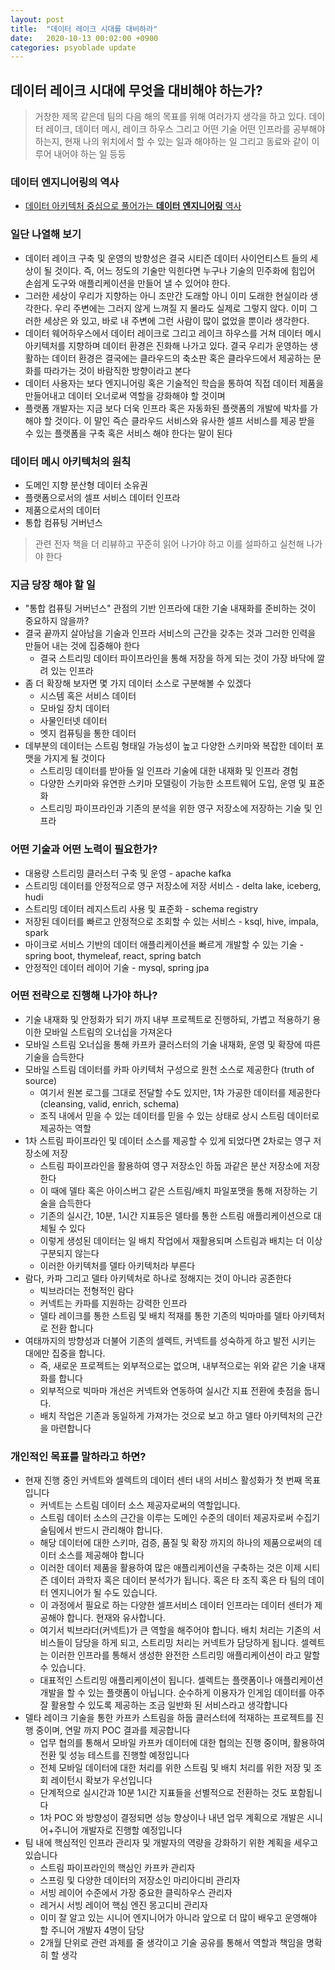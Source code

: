 ```yaml
---
layout: post
title:  "데이터 레이크 시대를 대비하라"
date:   2020-10-13 00:02:00 +0900
categories: psyoblade update
---
```


## 데이터 레이크 시대에 무엇을 대비해야 하는가?

> 거창한 제목 같은데 팀의 다음 해의 목표를 위해 여러가지 생각을 하고 있다. 데이터 레이크, 데이터 메시, 레이크 하우스 그리고 어떤 기술 어떤 인프라를 공부해야 하는지, 현재 나의 위치에서 할 수 있는 일과 해야하는 일 그리고 동료와 같이 이루어 내어야 하는 일 등등

### 데이터 엔지니어링의 역사

* [데이터 아키텍처 중심으로 풀어가는 **데이터** **엔지니어링** 역사](docs/데이터_엔지니어링_역사_v1.1.pdf)

### 일단 나열해 보기

* 데이터 레이크 구축 및 운영의 방향성은 결국 시티즌 데이터 사이언티스트 들의 세상이 될 것이다. 즉, 어느 정도의 기술만 익힌다면 누구나 기술의 민주화에 힘입어 손쉽게 도구와 애플리케이션을 만들어 낼 수 있어야 한다. 
* 그러한 세상이 우리가 지향하는 아니 조만간 도래할 아니 이미 도래한 현실이라 생각한다. 우리 주변에는 그러지 않게 느껴질 지 몰라도 실제로 그렇지 않다. 이미 그러한 세상은 와 있고, 바로 내 주변에 그런 사람이 많이 없었을 뿐이라 생각한다.
* 데이터 웨어하우스에서 데이터 레이크로 그리고 레이크 하우스를 거쳐 데이터 메시 아키텍처를 지향하며 데이터 환경은 진화해 나가고 있다. 결국 우리가 운영하는 생활하는 데이터 환경은 결국에는 클라우드의 축소판 혹은 클라우드에서 제공하는 문화를 따라가는 것이 바람직한 방향이라고 본다
* 데이터 사용자는 보다 엔지니어링 혹은 기술적인 학습을 통하여 직접 데이터 제품을 만들어내고 데이터 오너로써 역할을 강화해야 할 것이며
* 플랫폼 개발자는 지금 보다 더욱 인프라 혹은 자동화된 플랫폼의 개발에 박차를 가해야 할 것이다. 이 말인 즉슨 클라우드 서비스와 유사한 셀프 서비스를 제공 받을 수 있는 플랫폼을 구축 혹은 서비스 해야 한다는 말이 된다

### 데이터 메시 아키텍처의 원칙

* 도메인 지향 분산형 데이터 소유권
* 플랫폼으로서의 셀프 서비스 데이터 인프라
* 제품으로서의 데이터
* 통합 컴퓨팅 거버넌스

>  관련 전자 책을 더 리뷰하고 꾸준히 읽어 나가야 하고 이를 설파하고 실천해 나가야 한다

### 지금 당장 해야 할 일

* "통합 컴퓨팅 거버넌스" 관점의 기반 인프라에 대한 기술 내재화를 준비하는 것이 중요하지 않을까?
* 결국 끝까지 살아남을 기술과 인프라 서비스의 근간을 갖추는 것과 그러한 인력을 만들어 내는 것에 집중해야 한다
  * 결국 스트리밍 데이터 파이프라인을 통해 저장을 하게 되는 것이 가장 바닥에 깔려 있는 인프라
* 좀 더 확장해 보자면 몇 가지 데이터 소스로 구분해볼 수 있겠다
  * 시스템 혹은 서비스 데이터
  * 모바일 장치 데이터
  * 사물인터넷 데이터
  * 엣지 컴퓨팅을 통한 데이터
* 데부분의 데이터는 스트림 형태일 가능성이 높고 다양한 스키마와 복잡한 데이터 포맷을 가지게 될 것이다
  * 스트리밍 데이터를 받아들 일 인프라 기술에 대한 내재화 및 인프라 경험
  * 다양한 스키마와 유연한 스키마 모델링이 가능한 소프트웨어 도입, 운영 및 표준화
  * 스트리밍 파이프라인과 기존의 분석을 위한 영구 저장소에 저장하는 기술 및 인프라

### 어떤 기술과 어떤 노력이 필요한가?

* 대용량 스트리밍 클러스터 구축 및 운영 - apache kafka
* 스트리밍 데이터를 안정적으로 영구 저장소에 저장 서비스 - delta lake, iceberg, hudi
* 스트리밍 데이터 레지스트리 사용 및 표준화 - schema registry
* 저장된 데이터를 빠르고 안정적으로 조회할 수 있는 서비스 - ksql, hive, impala, spark
* 마이크로 서비스 기반의 데이터 애플리케이션을 빠르게 개발할 수 있는 기술 - spring boot, thymeleaf, react, spring batch
* 안정적인 데이터 레이어 기술 - mysql, spring jpa

### 어떤 전략으로 진행해 나가야 하나?

* 기술 내재화 및 안정화가 되기 까지 내부 프로젝트로 진행하되, 가볍고 적용하기 용이한 모바일 스트림의 오너십을 가져온다
* 모바일 스트림 오너십을 통해 카프카 클러스터의 기술 내재화, 운영 및 확장에 따른 기술을 습득한다
* 모바일 스트림 데이터를 카파 아키텍처 구성으로 원천 소스로 제공한다 (truth of source)
  * 여기서 원본 로그를 그대로 전달할 수도 있지만, 1차 가공한 데이터를 제공한다 (cleansing, valid, enrich, schema)
  * 조직 내에서 믿을 수 있는 데이터를 믿을 수 있는 상태로 상시 스트림 데이터로 제공하는 역할
* 1차 스트림 파이프라인 및 데이터 소스를 제공할 수 있게 되었다면 2차로는 영구 저장소에 저장
  * 스트림 파이프라인을 활용하여 영구 저장소인 하둡 과같은 분산 저장소에 저장한다
  * 이 때에 델타 혹은 아이스버그 같은 스트림/배치 파일포맷을 통해 저장하는 기술을 습득한다
  * 기존의 실시간, 10분, 1시간 지표등은 델타를 통한 스트림 애플리케이션으로 대체될 수 있다
  * 이렇게 생성된 데이터는 일 배치 작업에서 재활용되며 스트림과 배치는 더 이상 구분되지 않는다
  * 이러한 아키텍처를 델타 아키텍처라 부른다
* 람다, 카파 그리고 델타 아키텍처로 하나로 정해지는 것이 아니라 공존한다
  * 빅브라더는 전형적인 람다
  * 커넥트는 카파를 지원하는 강력한 인프라
  * 델타 레이크를 통한 스트림 및 배치 적재를 통한 기존의 빅마마를 델타 아키텍처로 전환 합니다
* 여태까지의 방향성과 더불어 기존의 셀렉트, 커넥트를 성숙하게 하고 발전 시키는 대에만 집중을 합니다.
  * 즉, 새로운 프로젝트는 외부적으로는 없으며, 내부적으로는 위와 같은 기술 내재화를 합니다
  * 외부적으로 빅마마 개선은 커넥트와 연동하여 실시간 지표 전환에 촛점을 둡니다.
  * 배치 작업은 기존과 동일하게 가져가는 것으로 보고 하고 델타 아키텍처의 근간을 마련합니다

### 개인적인 목표를 말하라고 하면?

* 현재 진행 중인 커넥트와 셀렉트의 데이터 센터 내의 서비스 활성화가 첫 번째 목표입니다
  * 커넥트는 스트림 데이터 소스 제공자로써의 역할입니다.
  * 스트림 데이터 소스의 근간을 이루는 도메인 수준의 데이터 제공자로써 수집기술팀에서 반드시 관리해야 합니다.
  * 해당 데이터에 대한 스키마, 검증, 품질 및 확장 까지의 하나의 제품으로써의 데이터 소스를 제공해야 합니다
  * 이러한 데이터 제품을 활용하여 많은 애플리케이션을 구축하는 것은 이제 시티즌 데이터 과학자 혹은 데이터 분석가가 됩니다. 혹은 타 조직 혹은 타 팀의 데이터 엔지니어가 될 수도 있습니다.
  * 이 과정에서 필요로 하는 다양한 셀프서비스 데이터 인프라는 데이터 센터가 제공해야 합니다. 현재와 유사합니다.
  * 여기서 빅브라더(커넥트)가 큰 역할을 해주어야 합니다. 배치 처리는 기존의 서비스들이 담당을 하게 되고, 스트리밍 처리는 커넥트가 담당하게 됩니다. 셀렉트는 이러한 인프라를 통해서 생성한 완전한 스트리밍 애플리케이션이 라고 말할 수 있습니다.
  * 대표적인 스트리밍 애플리케이션이 됩니다. 셀렉트는 플랫폼이나 애플리케이션 개발을 할 수 있는 플랫폼이 아닙니다. 순수하게 이용자가 인게임 데이터를 아주 잘 활용할 수 있도록 제공하는 조금 일반화 된 서비스라고 생각합니다
* 델타 레이크 기술을 통한 카프카 스트림을 하둡 클러스터에 적재하는 프로젝트를 진행 중이며, 연말 까지 POC 결과를 제공합니다
  * 업무 협의를 통해서 모바일 카프카 데이터에 대한 협의는 진행 중이며, 활용하여 전환 및 성능 테스트를 진행할 예정입니다
  * 전체 모바일 데이터에 대한 처리를 위한 스트림 및 배치 처리를 위한 저장 및 조회 레이턴시 확보가 우선입니다
  * 단계적으로 실시간과 10분 1시간 지표들을 선별적으로 전환하는 것도 포함됩니다
  * 1차 POC 와 방향성이 결정되면 성능 향상이나 내년 업무 계획으로 개발은 시니어+주니어 개발자로 진행할 예정입니다
* 팀 내에 핵심적인 인프라 관리자 및 개발자의 역량을 강화하기 위한 계획을 세우고 있습니다
  * 스트림 파이프라인의 핵심인 카프카 관리자
  * 스프링 및 다양한 데이터의 저장소인 마리아디비 관리자
  * 서빙 레이어 수준에서 가장 중요한 클릭하우스 관리자
  * 레거시 서빙 레이어 핵심 엔진 몽고디비 관리자
  * 이미 잘 알고 있는 시니어 엔지니어가 아니라 앞으로 더 많이 배우고 운영해야 할 주니어 개발자 4명이 담당
  * 2개월 단위로 관련 과제를 줄 생각이고 기술 공유를 통해서 역할과 책임을 명확히 할 생각

